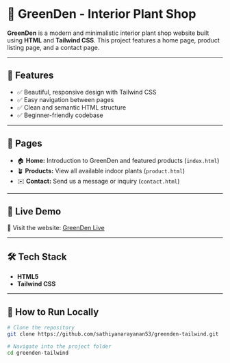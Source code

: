 # 🌿 GreenDen - Interior Plant Shop

**GreenDen** is a modern and minimalistic interior plant shop website built using **HTML** and **Tailwind CSS**. This project features a home page, product listing page, and a contact page.

---

## 🌱 Features

- ✅ Beautiful, responsive design with Tailwind CSS  
- ✅ Easy navigation between pages  
- ✅ Clean and semantic HTML structure  
- ✅ Beginner-friendly codebase

---

## 🔗 Pages

- 🏠 **Home:** Introduction to GreenDen and featured products (`index.html`)  
- 🪴 **Products:** View all available indoor plants (`product.html`)  
- ✉️ **Contact:** Send us a message or inquiry (`contact.html`)

---

## 🚀 Live Demo

🔗 Visit the website: [GreenDen Live](https://sathiyanarayanan53.github.io/greenden-tailwind/)

---

## 🛠️ Tech Stack

- **HTML5**  
- **Tailwind CSS**

---

## 🧪 How to Run Locally

```bash
# Clone the repository
git clone https://github.com/sathiyanarayanan53/greenden-tailwind.git

# Navigate into the project folder
cd greenden-tailwind
